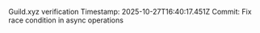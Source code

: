 Guild.xyz verification
Timestamp: 2025-10-27T16:40:17.451Z
Commit: Fix race condition in async operations